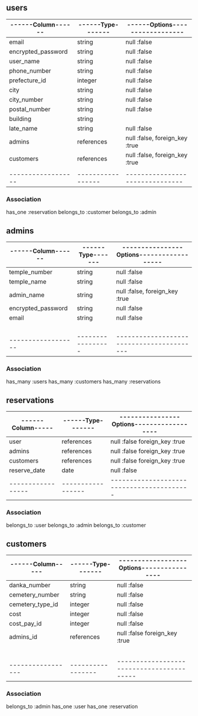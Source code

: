 ## users

|------Column------|------Type-------|------Options------------------|
|------------------|-----------------|-------------------------------|
|email             |string           |null :false                    |
|encrypted_password|string           |null :false                    |
|user_name         |string           |null :false                    |
|phone_number      |string           |null :false                    |
|prefecture_id     |integer          |null :false                    |
|city              |string           |null :false                    |
|city_number       |string           |null :false                    |
|postal_number     |string           |null :false                    |
|building          |string           |                               |
|late_name         |string           |null :false                    |
|admins            |references       |null :false, foreign_key :true |
|customers         |references       |null :false, foreign_key :true |
|                  |                 |                               |
|------------------|-----------------|-------------------------------|

### Association
has_one :reservation
belongs_to :customer
belongs_to :admin





## admins

|------Column------|------Type-------|----------------Options------------------|
|------------------|-----------------|-----------------------------------------|
|temple_number     |string           |null :false                              |
|temple_name       |string           |null :false                              |
|admin_name        |string           |null :false, foreign_key :true           |
|encrypted_password|string           |null :false                              |
|email             |string           |null :false                              |
|                  |                 |                                         |
|                  |                 |                                         |
|                  |                 |                                         |
|                  |                 |                                         |
|------------------|-----------------|-----------------------------------------|

### Association
has_many :users
has_many :customers
has_many :reservations


## reservations

|------Column-----|------Type-------|----------------Options------------------|
|-----------------|-----------------|-----------------------------------------|
|user             |references       |null :false foreign_key :true            |
|admins           |references       |null :false foreign_key :true            |
|customers        |references       |null :false foreign_key :true            |
|reserve_date     |date             |null :false                              |
|-----------------|-----------------|-----------------------------------------|


### Association
belongs_to :user
belongs_to :admin
belongs_to :customer


## customers

|------Column-----|------Type-------|------------------Options----------------|
|-----------------|-----------------|-----------------------------------------|
|danka_number     |string           |null :false                              |
|cemetery_number  |string           |null :false                              |
|cemetery_type_id |integer          |null :false                              |
|cost             |integer          |null :false                              |
|cost_pay_id      |integer          |null :false                              |
|admins_id        |references       |null :false foreign_key :true            |
|                 |                 |                                         |
|                 |                 |                                         |
|                 |                 |                                         |
|                 |                 |                                         |
|                 |                 |                                         |
|-----------------|-----------------|-----------------------------------------|


### Association
belongs_to :admin
has_one :user
has_one :reservation